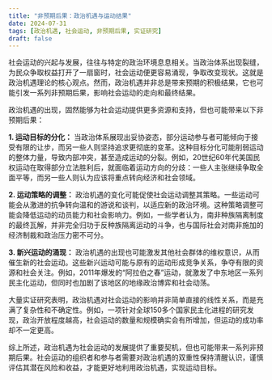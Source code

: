 ```yaml
---
title: "非预期后果：政治机遇与运动结果"
date: 2024-07-31
tags: [政治机遇, 社会运动, 非预期后果, 实证研究]
draft: false
---
```


社会运动的兴起与发展，往往与特定的政治环境息息相关。当政治体系出现裂缝，为民众争取权益打开了一扇窗时，社会运动便更容易涌现，争取改变现状。这就是政治机遇理论的核心观点。然而，政治机遇并非总是带来预期的积极结果，它也可能引发一系列非预期后果，影响社会运动的走向和最终结果。

政治机遇的出现，固然能够为社会运动提供更多资源和支持，但也可能带来以下非预期后果：

**1. 运动目标的分化：** 当政治体系展现出妥协姿态，部分运动参与者可能倾向于接受有限的让步，而另一些人则坚持追求更彻底的变革。这种目标分化可能削弱运动的整体力量，导致内部冲突，甚至造成运动的分裂。例如，20世纪60年代美国民权运动在取得部分立法胜利后，就面临着运动方向的分歧：一些人主张继续争取全面平等，而另一些人则认为应该将重点转向经济和社会领域。

**2. 运动策略的调整：** 政治机遇的变化可能促使社会运动调整其策略。一些运动可能会从激进的抗争转向温和的游说和谈判，以适应新的政治环境。这种策略调整可能会降低运动的动员能力和社会影响力。例如，一些学者认为，南非种族隔离制度的最终瓦解，并非完全归功于反种族隔离运动的斗争，也与国际社会对南非施加的经济制裁和政治压力密不可分。

**3. 新兴运动的涌现：** 政治机遇的出现也可能激发其他社会群体的维权意识，从而催生新的社会运动。这些新兴运动可能与原有的运动形成竞争关系，争夺有限的资源和社会关注。例如，2011年爆发的“阿拉伯之春”运动，就激发了中东地区一系列民主化运动，但同时也加剧了该地区的地缘政治博弈和社会动荡。

大量实证研究表明，政治机遇对社会运动的影响并非简单直接的线性关系，而是充满了复杂性和不确定性。例如，一项针对全球150多个国家民主化进程的研究发现，政治开放程度越高，社会运动的数量和规模确实会有所增加，但运动的成功率却不一定更高。

综上所述，政治机遇为社会运动的发展提供了重要契机，但也可能带来一系列非预期后果。社会运动的组织者和参与者需要对政治机遇的双重性保持清醒认识，谨慎评估其潜在风险和收益，才能更好地利用政治机遇，实现运动目标。
 
